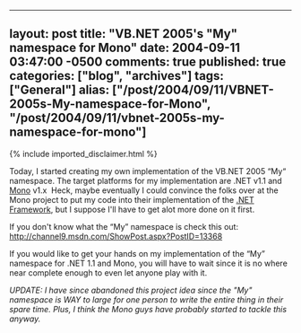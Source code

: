   ---
  layout: post
  title: "VB.NET 2005's "My" namespace for Mono"
  date: 2004-09-11 03:47:00 -0500
  comments: true
  published: true
  categories: ["blog", "archives"]
  tags: ["General"]
  alias: ["/post/2004/09/11/VBNET-2005s-My-namespace-for-Mono", "/post/2004/09/11/vbnet-2005s-my-namespace-for-mono"]
  ---
<!-- more -->
{% include imported_disclaimer.html %}
<p>
Today, I started creating my own implementation of the VB.NET 2005 &ldquo;My&ldquo; namespace. The target platforms for my implementation are .NET v1.1 and <a href="http://mono-project.com" target="_blank" title="Mono Project">Mono</a> v1.x&nbsp; Heck, maybe eventually I could convince the folks over at the Mono project to put my code into their implementation of the <a href="http://www.microsoft.com/net/" target="_blank" title="Microsoft .NET Framework">.NET Framework</a>, but I suppose I&#39;ll have to get alot more done on it first.
</p>
<p>
If you don&#39;t know what the &ldquo;My&rdquo; namespace is check this out: <a href="http://channel9.msdn.com/ShowPost.aspx?PostID=13368">http://channel9.msdn.com/ShowPost.aspx?PostID=13368</a>
</p>
<p>
If you would like to get your hands on my implementation of the &ldquo;My&rdquo; namespace for .NET 1.1 and Mono, you will have to wait since it is no where near complete enough to even let anyone play with it.
</p>
<p>
<em>UPDATE: I have since abandoned this project idea since the &quot;My&quot; namespace is WAY to large for one person to write the entire thing in their spare time. Plus, I think the Mono guys have probably started to tackle this anyway.</em>
</p>
